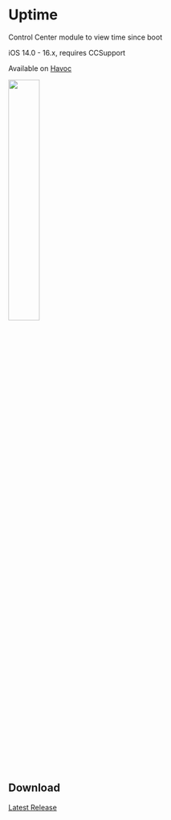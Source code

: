 # Uptime
Control Center module to view time since boot

iOS 14.0 - 16.x, requires CCSupport

Available on [Havoc](https://havoc.app/package/uptime)

<img src="[preview.png](https://media.havoc.app/6348d9cc253c8736eb8a5b0d)" style="width: 35%; height: 35%;">

## Download
[Latest Release](https://github.com/MTACS/uptime/releases/tag/1.0.2)
